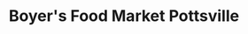 ---
title: "Boyer's Food Market Pottsville"
url: /pottsville/boyers-food-market-pottsville/
shop: supermarket
---